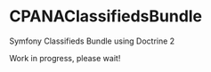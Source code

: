 # CPANAClassifiedsBundle
Symfony Classifieds Bundle using Doctrine 2

Work in progress, please wait!
